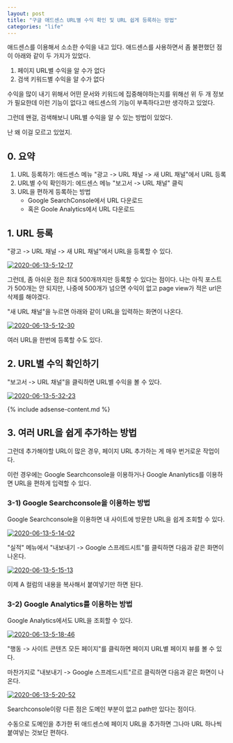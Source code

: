 ```yaml
---
layout: post
title: "구글 애드센스 URL별 수익 확인 및 URL 쉽게 등록하는 방법"
categories: "life"
---
```


애드센스를 이용해서 소소한 수익을 내고 있다. 애드센스를 사용하면서 좀 불편했던 점이 아래와 같이 두 가지가 있었다.

1. 페이지 URL별 수익을 알 수가 없다
2. 검색 키워드별 수익을 알 수가 없다

수익을 많이 내기 위해서 어떤 문서와 키워드에 집중해야하는지를 위해선 위 두 개 정보가 필요한데 이런 기능이 없다고 애드센스의 기능이 부족하다고만 생각하고 있었다.

그런데 왠걸, 검색해보니 URL별 수익을 알 수 있는 방법이 있었다.

난 왜 이걸 모르고 있었지.

## 0. 요약

1. URL 등록하기: 애드센스 메뉴 "광고 -> URL 채널 -> 새 URL 채널"에서 URL 등록
2. URL별 수익 확인하기: 에드센스 메뉴 "보고서 -> URL 채널" 클릭
3. URL을 편하게 등록하는 방법
    - Google SearchConsole에서 URL 다운로드
    - 혹은 Goole Analytics에서 URL 다운로드

## 1. URL 등록

"광고 -> URL 채널 -> 새 URL 채널"에서 URL을 등록할 수 있다.


<a href="https://ibb.co/K0ymCwn"><img src="https://i.ibb.co/RvH7Ly8/2020-06-13-5-12-17.png" alt="2020-06-13-5-12-17" border="0"></a>

그런데, 좀 아쉬운 점은 최대 500개까지만 등록할 수 있다는 점이다. 나는 아직 포스트가 500개는 안 되지만, 나중에 500개가 넘으면 수익이 없고 page view가 적은 url은 삭제를 해야겠다.

"새 URL 채널"을 누르면 아래와 같이 URL을 입력하는 화면이 나온다.

<a href="https://ibb.co/pdR8gRP"><img src="https://i.ibb.co/TtbSZbT/2020-06-13-5-12-30.png" alt="2020-06-13-5-12-30" border="0"></a>

여러 URL을 한번에 등록할 수도 있다.

## 2. URL별 수익 확인하기

"보고서 -> URL 채널"을 클릭하면 URL별 수익을 볼 수 있다.

<a href="https://ibb.co/tDQDHFh"><img src="https://i.ibb.co/BBcBfFP/2020-06-13-5-32-23.png" alt="2020-06-13-5-32-23" border="0"></a>

{% include adsense-content.md %}

## 3. 여러 URL을 쉽게 추가하는 방법

그런데 추가해야할 URL이 많은 경우, 페이지 URL 추가하는 게 매우 번거로운 작업이다.

이런 경우에는 Google Searchconsole을 이용하거나 Google Ananlytics를 이용하면 URL을 편하게 입력할 수 있다.


### 3-1) Google Searchconsole을 이용하는 방법

Google Searchconsole을 이용하면 내 사이트에 방문한 URL을 쉽게 조회할 수 있다.

<a href="https://ibb.co/pbmC6GZ"><img src="https://i.ibb.co/XjwmfNp/2020-06-13-5-14-02.png" alt="2020-06-13-5-14-02" border="0"></a>

"실적" 메뉴에서 "내보내기 -> Google 스프레드시트"를 클릭하면 다음과 같은 화면이 나온다.

<a href="https://ibb.co/Ph4WHnx"><img src="https://i.ibb.co/NjpNBPx/2020-06-13-5-15-13.png" alt="2020-06-13-5-15-13" border="0"></a>

이제 A 컬럼의 내용을 복사해서 붙여넣기만 하면 된다.

### 3-2) Google Analytics를 이용하는 방법

Google Analytics에서도 URL을 조회할 수 있다.

<a href="https://ibb.co/whRqXh1"><img src="https://i.ibb.co/jkTY2kF/2020-06-13-5-18-46.png" alt="2020-06-13-5-18-46" border="0"></a>

"행동 -> 사이트 콘텐츠 모든 페이지"를 클릭하면 페이지 URL별 페이지 뷰를 볼 수 있다.

마찬가지로 "내보내기 -> Google 스프레드시트"르르 클릭하면 다음과 같은 화면이 나온다.

<a href="https://ibb.co/VJY7ZL1"><img src="https://i.ibb.co/vV47GcF/2020-06-13-5-20-52.png" alt="2020-06-13-5-20-52" border="0"></a>

Searchconsole이랑 다른 점은 도메인 부분이 없고 path만 있다는 점이다.

수동으로 도메인을 추가한 뒤 애드센스에 페이지 URL을 추가하면 그나마 URL 하나씩 붙여넣는 것보단 편하다.
